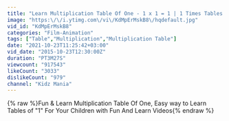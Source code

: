 ```yaml
---
title: "Learn Multiplication Table Of One - 1 x 1 = 1 | 1 Times Tables | Fun & Learn Video for Kids"
image: "https:\/\/i.ytimg.com\/vi\/KdMpErMskB8\/hqdefault.jpg"
vid_id: "KdMpErMskB8"
categories: "Film-Animation"
tags: ["Table","Multiplication","Multiplication Table"]
date: "2021-10-23T11:25:42+03:00"
vid_date: "2015-10-23T12:30:00Z"
duration: "PT3M27S"
viewcount: "917543"
likeCount: "3033"
dislikeCount: "979"
channel: "Kidz Mania"
---
```

{% raw %}Fun &amp; Learn Multiplication Table Of One, Easy way to Learn Tables of &quot;1&quot; For Your Children with Fun And Learn Videos{% endraw %}
